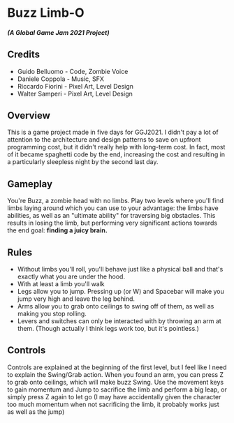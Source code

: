 # Buzz Limb-O
##### (A Global Game Jam 2021 Project)

## Credits
* Guido Belluomo - Code, Zombie Voice
* Daniele Coppola - Music, SFX
* Riccardo Fiorini - Pixel Art, Level Design
* Walter Samperi - Pixel Art, Level Design

## Overview
This is a game project made in five days for GGJ2021. I didn't pay a lot of attention to the architecture and design patterns to save on upfront programming cost, but it didn't really help with long-term cost. In fact, most of it became spaghetti code by the end, increasing the cost and resulting in a particularly sleepless night by the second last day.

## Gameplay
You're Buzz, a zombie head with no limbs. Play two levels where you'll find limbs laying around which you can use to your advantage: the limbs have abilities, as well as an "ultimate ability" for traversing big obstacles. This results in losing the limb, but performing very significant actions towards the end goal: **finding a juicy brain.**

## Rules
* Without limbs you'll roll, you'll behave just like a physical ball and that's exactly what you are under the hood.
* With at least a limb you'll walk
* Legs allow you to jump. Pressing up (or W) and Spacebar will make you jump very high and leave the leg behind.
* Arms allow you to grab onto ceilings to swing off of them, as well as making you stop rolling.
* Levers and switches can only be interacted with by throwing an arm at them. (Though actually I think legs work too, but it's pointless.)

## Controls
Controls are explained at the beginning of the first level, but I feel like I need to explain the Swing/Grab action. When you found an arm, you can press Z to grab onto ceilings, which will make buzz Swing. Use the movement keys to gain momentum and Jump to sacrifice the limb and perform a big leap, or simply press Z again to let go (I may have accidentally given the character too much momentum when not sacrificing the limb, it probably works just as well as the jump)
